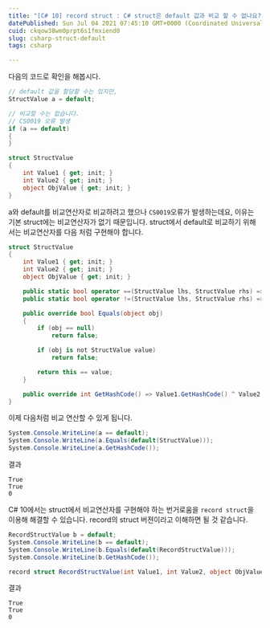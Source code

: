 ```yaml
---
title: "[C# 10] record struct : C# struct은 default 값과 비교 할 수 없나요?"
datePublished: Sun Jul 04 2021 07:45:10 GMT+0000 (Coordinated Universal Time)
cuid: ckqow38wm0prpt6s1fmxiend0
slug: csharp-struct-default
tags: csharp

---
```


다음의 코드로 확인을 해봅시다.

```csharp
// default 값을 할당할 수는 있지만,
StructValue a = default;

// 비교할 수는 없습니다.
// CS0019 오류 발생
if (a == default)
{
}

struct StructValue
{
    int Value1 { get; init; }
    int Value2 { get; init; }
    object ObjValue { get; init; }
}
```

a와 default를 비교연산자로 비교하려고 했으나 `CS0019`오류가 발생하는데요, 이유는 기본 struct에는 비교연산자가 없기 때문입니다. struct에서 default로 비교하기 위해서는 비교연산자를 다음 처럼 구현해야 합니다.

```csharp
struct StructValue
{
    int Value1 { get; init; }
    int Value2 { get; init; }
    object ObjValue { get; init; }

    public static bool operator ==(StructValue lhs, StructValue rhs) => lhs.Value1 == rhs.Value1 && lhs.Value2 == rhs.Value2 && lhs.ObjValue == rhs.ObjValue;
    public static bool operator !=(StructValue lhs, StructValue rhs) => !(lhs.Value1 == rhs.Value1);

    public override bool Equals(object obj)
    {
        if (obj == null)
            return false;

        if (obj is not StructValue value)
            return false;

        return this == value;
    }

    public override int GetHashCode() => Value1.GetHashCode() ^ Value2.GetHashCode() ^ (ObjValue?.GetHashCode() ?? 0);
}
```

이제 다음처럼 비교 연산할 수 있게 됩니다.

```csharp
System.Console.WriteLine(a == default);
System.Console.WriteLine(a.Equals(default(StructValue)));
System.Console.WriteLine(a.GetHashCode());
```

결과
```console
True
True
0
```

C# 10에서는 struct에서 비교연산자를 구현해야 하는 번거로움을 `record struct`을 이용해 해결할 수 있습니다. record의 struct 버젼이라고 이해하면 될 것 같습니다.

```csharp
RecordStructValue b = default;
System.Console.WriteLine(b == default);
System.Console.WriteLine(b.Equals(default(RecordStructValue)));
System.Console.WriteLine(b.GetHashCode());

record struct RecordStructValue(int Value1, int Value2, object ObjValue);
```

결과
```console
True
True
0
```
